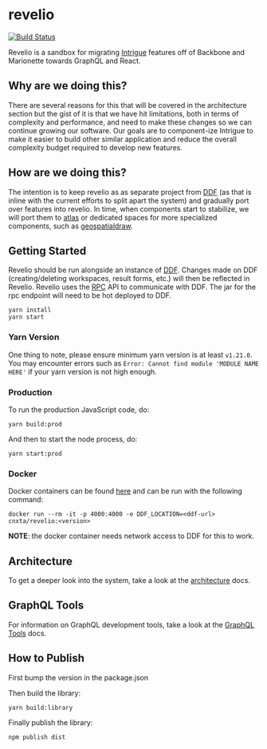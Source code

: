 # revelio

[![Build Status](https://travis-ci.org/connexta/revelio.svg?branch=master)](https://travis-ci.org/connexta/revelio)

Revelio is a sandbox for migrating
[Intrigue](https://github.com/codice/ddf-ui/tree/master/ui-frontend/packages/catalog-ui-search)
features off of Backbone and Marionette towards GraphQL and React.

## Why are we doing this?

There are several reasons for this that will be covered in the
architecture section but the gist of it is that we have hit limitations,
both in terms of complexity and performance, and need to make these
changes so we can continue growing our software. Our goals are to
component-ize Intrigue to make it easier to build other similar
application and reduce the overall complexity budget required to develop
new features.

## How are we doing this?

The intention is to keep revelio as as separate project from
[DDF](https://github.com/codice/ddf) (as that is inline with the current
efforts to split apart the system) and gradually port over features into
revelio. In time, when components start to stabilize, we will port them to
[atlas](https://github.com/connexta/atlas) or dedicated spaces for more
specialized components, such as
[geospatialdraw](https://github.com/connexta/geospatialdraw).

## Getting Started

Revelio should be run alongside an instance of [DDF](https://github.com/codice/ddf).
Changes made on DDF (creating/deleting workspaces, result forms, etc.) will
then be reflected in Revelio. Revelio uses the [RPC](https://github.com/connexta/ddf-jsonrpc) API
to communicate with DDF. The jar for the rpc endpoint will need to be hot deployed to DDF.

    yarn install
    yarn start

### Yarn Version

One thing to note, please ensure minimum yarn version is at least `v1.21.0`. You may encounter errors such as `Error: Cannot find module 'MODULE NAME HERE'` if your yarn version is not high enough. 

### Production

To run the production JavaScript code, do:

    yarn build:prod

And then to start the node process, do:

    yarn start:prod

### Docker

Docker containers can be found
[here](https://hub.docker.com/repository/docker/cnxta/revelio) and can be
run with the following command:

    docker run --rm -it -p 4000:4000 -e DDF_LOCATION=<ddf-url> cnxta/revelio:<version>

**NOTE**: the docker container needs network access to DDF for this to
work.

## Architecture

To get a deeper look into the system, take a look at the
[architecture](./docs/architecture.md) docs.

## GraphQL Tools

For information on GraphQL development tools, take a look at the [GraphQL Tools](./src/main/graphql-server) docs.

## How to Publish

First bump the version in the package.json

Then build the library: 

    yarn build:library

Finally publish the library:

    npm publish dist
